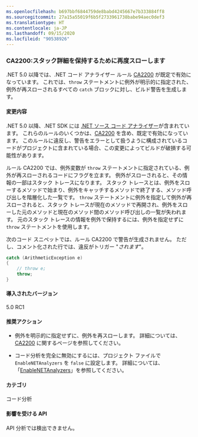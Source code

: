 ```yaml
---
ms.openlocfilehash: b697bbf6844759de8babd4245667e7b333884ff8
ms.sourcegitcommit: 27a15a55019f6b5f2733961738babe94aec0def3
ms.translationtype: HT
ms.contentlocale: ja-JP
ms.lasthandoff: 09/15/2020
ms.locfileid: "90538926"
---
```

### <a name="ca2200-rethrow-to-preserve-stack-details"></a>CA2200:スタック詳細を保持するために再度スローします

.NET 5.0 以降では、.NET コード アナライザー ルール [CA2200](/visualstudio/code-quality/ca2200) が既定で有効になっています。 これでは、`throw` ステートメントに例外が明示的に指定された、例外が再スローされるすべての `catch` ブロックに対し、ビルド警告を生成します。

#### <a name="change-description"></a>変更内容

.NET 5.0 以降、.NET SDK には [.NET ソース コード アナライザー](../../../../docs/fundamentals/productivity/code-analysis.md)が含まれています。 これらのルールのいくつかは、[CA2200](/visualstudio/code-quality/ca2200) を含め、既定で有効になっています。 このルールに違反し、警告をエラーとして扱うように構成されているコードがプロジェクトに含まれている場合、この変更によってビルドが破損する可能性があります。

ルール CA2200 では、例外変数が `throw` ステートメントに指定されている、例外が再スローされるコードにフラグを立ます。 例外がスローされると、その情報の一部はスタック トレースになります。 スタック トレースとは、例外をスローするメソッドで始まり、例外をキャッチするメソッドで終了する、メソッド呼び出しを階層化した一覧です。 `throw` ステートメントに例外を指定して例外が再スローされると、スタック トレースが現在のメソッドで再開され、例外をスローした元のメソッドと現在のメソッド間のメソッド呼び出しの一覧が失われます。 元のスタック トレースの情報を例外で保持するには、例外を指定せずに `throw` ステートメントを使用します。

次のコード スニペットでは、ルール CA2200 で警告が生成されません。 ただし、コメント化された行では、違反がトリガー "*されます*"。

```csharp
catch (ArithmeticException e)
{
    // throw e;
    throw;
}
```

#### <a name="version-introduced"></a>導入されたバージョン

5.0 RC1

#### <a name="recommended-action"></a>推奨アクション

- 例外を明示的に指定せずに、例外を再スローします。 詳細については、[CA2200](/visualstudio/code-quality/ca2200) に関するページを参照してください。

- コード分析を完全に無効にするには、プロジェクト ファイルで `EnableNETAnalyzers` を `false` に設定します。 詳細については、「[EnableNETAnalyzers](../../../../docs/core/project-sdk/msbuild-props.md#enablenetanalyzers)」を参照してください。

#### <a name="category"></a>カテゴリ

コード分析

#### <a name="affected-apis"></a>影響を受ける API

API 分析では検出できません。

<!--

#### Affected APIs

Not detectable via API analysis.

-->
